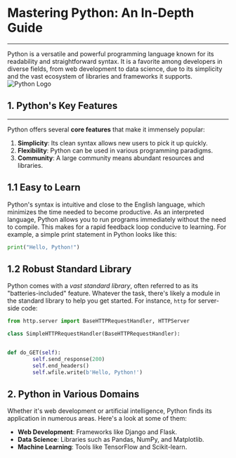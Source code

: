 # Mastering Python: An In-Depth Guide
---
Python is a versatile and powerful programming language known for its readability and straightforward syntax. It is a favorite among developers in diverse fields, from web development to data science, due to its simplicity and the vast ecosystem of libraries and frameworks it supports.
![Python Logo](https://www.python.org/static/img/python-logo@2x.png)
## 1. Python's Key Features
---
Python offers several **core features** that make it immensely popular:

1. **Simplicity**: Its clean syntax allows new users to pick it up quickly.
2. **Flexibility**: Python can be used in various programming paradigms.
3. **Community**: A large community means abundant resources and libraries.

## 1.1 Easy to Learn

Python's syntax is intuitive and close to the English language, which minimizes the time needed to become productive. As an interpreted language, Python allows you to run programs immediately without the need to compile. This makes for a rapid feedback loop conducive to learning. For example, a simple print statement in Python looks like this:

```python
print("Hello, Python!")
```

## 1.2 Robust Standard Library
Python comes with a *vast standard library*, often referred to as its "batteries-included" feature. Whatever the task, there's likely a module in the standard library to help you get started. For instance, ```http``` for server-side code:

```python
from http.server import BaseHTTPRequestHandler, HTTPServer

class SimpleHTTPRequestHandler(BaseHTTPRequestHandler):


def do_GET(self):
        self.send_response(200)
        self.end_headers()
        self.wfile.write(b'Hello, Python!')
```

## 2. Python in Various Domains
Whether it's web development or artificial intelligence, Python finds its application in numerous areas. Here's a look at some of them:
- **Web Development**: Frameworks like Django and Flask.
- **Data Science**: Libraries such as Pandas, NumPy, and Matplotlib.
- **Machine Learning**: Tools like TensorFlow and Scikit-learn.
